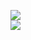 [![](https://img.shields.io/badge/Made%20With-Github%20Spray-lightgrey.svg?style=for-the-badge&logo=github)](https://github.com/Annihil/github-spray#23799)  
[![](https://i.imgur.com/2DrTn0Z.gif)](https://github.com/Annihil/github-spray)